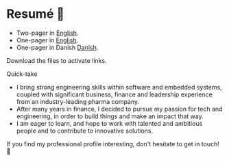 # Resumé :rocket:

- Two-pager in [English](https://github.com/janusboandersen/resume/blob/master/janusboandersen_2pagercv.pdf).
- One-pager in [English](https://github.com/janusboandersen/resume/blob/master/resume/janusboandersen_EN.pdf).
- One-pager in Danish [Danish](https://github.com/janusboandersen/resume/blob/master/resume/janusboandersen_DA.pdf). 

Download the files to activate links.

Quick-take
- I bring strong engineering skills within software and embedded systems, coupled with significant business, finance and leadership experience from an industry-leading pharma company.
- After many years in finance, I decided to pursue my passion for tech and engineering, in order to build things and make an impact that way.
- I am eager to learn, and hope to work with talented and ambitious people and to contribute to innovative solutions.

If you find my professional profile interesting, don't hesitate to get in touch! :seedling:
